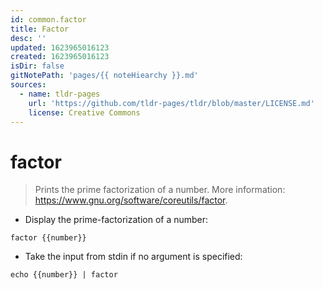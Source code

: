 ```yaml
---
id: common.factor
title: Factor
desc: ''
updated: 1623965016123
created: 1623965016123
isDir: false
gitNotePath: 'pages/{{ noteHiearchy }}.md'
sources:
  - name: tldr-pages
    url: 'https://github.com/tldr-pages/tldr/blob/master/LICENSE.md'
    license: Creative Commons
---
```

# factor

> Prints the prime factorization of a number.
> More information: <https://www.gnu.org/software/coreutils/factor>.

- Display the prime-factorization of a number:

`factor {{number}}`

- Take the input from stdin if no argument is specified:

`echo {{number}} | factor`

